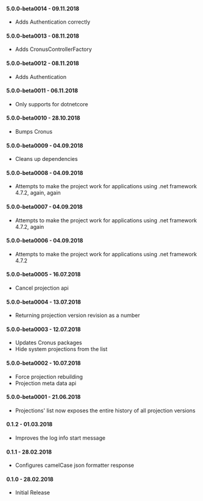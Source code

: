 #### 5.0.0-beta0014 - 09.11.2018
* Adds Authentication correctly

#### 5.0.0-beta0013 - 08.11.2018
* Adds CronusControllerFactory 

#### 5.0.0-beta0012 - 08.11.2018
* Adds Authentication 

#### 5.0.0-beta0011 - 06.11.2018
* Only supports for dotnetcore

#### 5.0.0-beta0010 - 28.10.2018
* Bumps Cronus

#### 5.0.0-beta0009 - 04.09.2018
* Cleans up dependencies

#### 5.0.0-beta0008 - 04.09.2018
* Attempts to make the project work for applications using .net framework 4.7.2, again, again

#### 5.0.0-beta0007 - 04.09.2018
* Attempts to make the project work for applications using .net framework 4.7.2, again

#### 5.0.0-beta0006 - 04.09.2018
* Attempts to make the project work for applications using .net framework 4.7.2

#### 5.0.0-beta0005 - 16.07.2018
* Cancel projection api

#### 5.0.0-beta0004 - 13.07.2018
* Returning projection version revision as a number

#### 5.0.0-beta0003 - 12.07.2018
* Updates Cronus packages
* Hide system projections from the list

#### 5.0.0-beta0002 - 10.07.2018
* Force projection rebuilding
* Projection meta data api

#### 5.0.0-beta0001 - 21.06.2018
* Projections' list now exposes the entire history of all projection versions

#### 0.1.2 - 01.03.2018
* Improves the log info start message

#### 0.1.1 - 28.02.2018
* Configures camelCase json formatter response

#### 0.1.0 - 28.02.2018
* Initial Release
